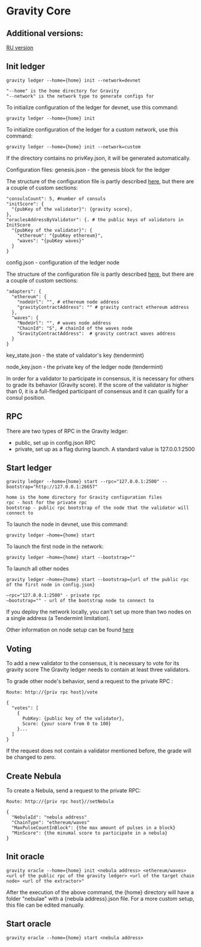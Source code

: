 # Gravity Core

## Additional versions:
[RU version](docs/README-ru.md) 

## Init ledger

    gravity ledger --home={home} init --network=devnet
    
    "--home" is the home directory for Gravity
    "--network" is the network type to generate configs for

To initialize configuration of the ledger for devnet, use this command:

    gravity ledger --home={home} init

To initialize configuration of the ledger for a custom network, use this command:
    
    gravity ledger --home={home} init --network=custom

If the directory contains no privKey.json, it will be generated automatically.

Configuration files:
genesis.json - the genesis block for the ledger

The structure of the configuration file is partly described [here](https://docs.tendermint.com/master/tendermint-core/using-tendermint.html), but there are a couple of custom sections:

    "сonsulsCount": 5, #number of consuls
    "initScore": {
      "{pubKey of the validator}": {gravity score},
    },
    "oraclesAddressByValidator": {. # the public keys of validators in InitScore
      "{pubKey of the validator}": {
        "ethereum": "{pubKey ethereum}",
        "waves": "{pubKey waves}"
      }
    }

config.json - configuration of the ledger node

The structure of the configuration file is partly described [here](https://docs.tendermint.com/master/tendermint-core/configuration.html), but there are a couple of custom sections:
    
    "adapters": {
      "ethereum": {
        "nodeUrl": "", # ethereum node address
        "gravityContractAddress": "" # gravity contract ethereum address
      },
      "waves": {
        "NodeUrl": "", # waves node address
        "ChainId": "S", # chainId of the waves node
        "GravityContractAddress":  # gravity contract waves address
      }
    }

key_state.json - the state of validator's key (tendermint)

node_key.json - the private key of the ledger node (tendermint)

In order for a validator to participate in consensus, it is necessary for others to grade its behavior (Gravity score). If the score of the validator is higher than 0, it is a full-fledged participant of consensus and it can qualify for a consul position.

## RPC
There are two types of RPC in the Gravity ledger:
* public, set up in config.json RPC
* private, set up as a flag during launch. A standard value is 127.0.0.1:2500

## Start ledger 
  
    gravity ledger --home={home} start --rpc="127.0.0.1:2500" --bootstrap="http://127.0.0.1:26657" 
    
    home is the home directory for Gravity configuration files
    rpc - host for the private rpc
    bootstrap - public rpc bootstrap of the node that the validator will connect to
    
To launch the node in devnet, use this command:
    
    gravity ledger —home={home} start

To launch the first node in the network:
    
    gravity ledger —home={home} start --bootstrap=""

To launch all other nodes
    
    gravity ledger —home={home} start --bootstrap={url of the public rpc of the first node in config.json}

    —rpc="127.0.0.1:2500" - private rpc
    —bootstrap="" - url of the bootstrap node to connect to
 
If you deploy the network locally, you can't set up more than two nodes on a single address (a Tendermint limitation).

Other information on node setup can be found [here](https://docs.tendermint.com/master/spec/p2p/#) 

## Voting 
To add a new validator to the consensus, it is necessary to vote for its gravity score
The Gravity ledger needs to contain at least three validators.  

To grade other node's behavior, send a request to the private RPC :

    Route: http://{priv rpc host}/vote

    {
      "votes": [
        {
          PubKey: {public key of the validator},
          Score: {your score from 0 to 100}
        }...
      ]
    }
 
If the request does not contain a validator mentioned before, the grade will be changed to zero.

## Create Nebula
To create a Nebula, send a request to the private RPC:
    
    Route: http://{priv rpc host}//setNebula
    
    {
      "NebulaId": "nebula address"
      "ChainType": "ethereum/waves"
      "MaxPulseCountInBlock": {the max amount of pulses in a block}
      "MinScore": {the minumal score to participate in a nebula}
    }

## Init oracle

    gravity oracle --home={home} init <nebula address> <ethereum/waves> <url of the public rpc of the gravity ledger> <url of the target chain node> <url of the extractor>"

After the execution of the above command, the {home} directory will have a folder "nebulae" with a {nebula address}.json file. 
For a more custom setup, this file can be edited manually.

## Start oracle
    
    gravity oracle --home={home} start <nebula address>

